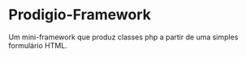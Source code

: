 # Prodigio-Framework
Um mini-framework que produz classes php a partir de uma simples formulário HTML.
